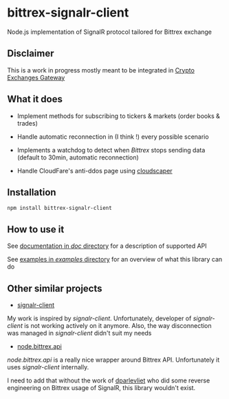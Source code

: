 # bittrex-signalr-client

Node.js implementation of SignalR protocol tailored for Bittrex exchange

## Disclaimer

This is a work in progress mostly meant to be integrated in [Crypto Exchanges Gateway](https://github.com/aloysius-pgast/crypto-exchanges-gateway)

## What it does

* Implement methods for subscribing to tickers & markets (order books & trades)

* Handle automatic reconnection in (I think !) every possible scenario

* Implements a watchdog to detect when _Bittrex_ stops sending data (default to 30min, automatic reconnection)

* Handle CloudFare's anti-ddos page using [cloudscaper](https://www.npmjs.com/package/cloudscraper/)

## Installation

```
npm install bittrex-signalr-client
```

## How to use it

See [documentation in _doc_ directory](https://github.com/aloysius-pgast/bittrex-signalr-client/tree/master/doc/) for a description of supported API

See [examples in _examples_ directory](https://github.com/aloysius-pgast/bittrex-signalr-client/tree/master/examples/) for an overview of what this library can do

## Other similar projects

* [signalr-client](https://www.npmjs.com/package/signalr-client)

My work is inspired by _signalr-client_. Unfortunately, developer of _signalr-client_ is not working actively on it anymore.
Also, the way disconnection was managed in _signalr-client_ didn't suit my needs

* [node.bittrex.api](https://github.com/dparlevliet/node.bittrex.api)

_node.bittrex.api_ is a really nice wrapper around Bittrex API. Unfortunately it uses _signalr-client_ internally.

I need to add that without the work of [dparlevliet](https://github.com/dparlevliet) who did some reverse engineering on Bittrex usage of SignalR, this library wouldn't exist.
